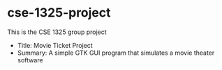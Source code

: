 # cse-1325-project

This is the CSE 1325 group project

* Title: Movie Ticket Project
* Summary: A simple GTK GUI program that simulates a movie theater software
